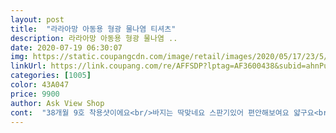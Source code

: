 ```yaml
---
layout: post 
title:  "라라아망 아동용 형광 물나염 티셔츠" 
description: 라라아망 아동용 형광 물나염 ..
date: 2020-07-19 06:30:07 
img: https://static.coupangcdn.com/image/retail/images/2020/05/17/23/5/2c238da6-4bab-4fc5-b3b8-95ce85dbc7b3.jpg 
linkUrl: https://link.coupang.com/re/AFFSDP?lptag=AF3600438&subid=ahnPublicAsk&pageKey=1593887844&itemId=2723131030&vendorItemId=70713337328&traceid=V0-113-bb0181db2a7e29aa 
categories: [1005] 
color: 43A047 
price: 9900 
author: Ask View Shop 
cont:  "38개월 9호 착용샷이에요<br/>바지는 딱맞네요 스판기있어 편안해보여요 얇구요<br/>받자마자 빨래햇어요 요즘은 택배 시켜도 무서워서 코로나땜에 촉감은 괜찬으뜻해요<br/>예쁘네용^.<br/>^<br/>티셔츠9호.<br/> 바지7호 > 94센치 18키로 4세남아<br/>티셔츠는  여유가 좀 있네요몇번 빨면 목늘어남은 있을거 같구요<br/>" 
---
```

